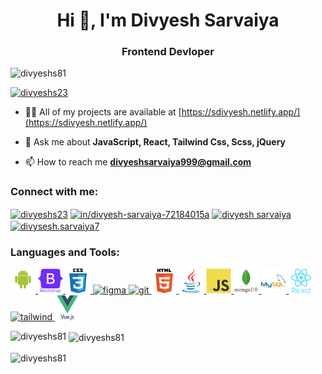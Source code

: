 <h1 align="center">Hi 👋, I'm Divyesh Sarvaiya</h1>
<h3 align="center">Frontend Devloper</h3>

<p align="left"> <img src="https://komarev.com/ghpvc/?username=divyeshs81&label=Profile%20views&color=0e75b6&style=flat" alt="divyeshs81" /> </p>

<p align="left"> <a href="https://twitter.com/divyeshs23" target="blank"><img src="https://img.shields.io/twitter/follow/divyeshs23?logo=twitter&style=for-the-badge" alt="divyeshs23" /></a> </p>

- 👨‍💻 All of my projects are available at [https://sdivyesh.netlify.app/](https://sdivyesh.netlify.app/)

- 💬 Ask me about **JavaScript, React, Tailwind Css, Scss, jQuery**

- 📫 How to reach me **divyeshsarvaiya999@gmail.com**

<h3 align="left">Connect with me:</h3>
<p align="left">
<a href="https://twitter.com/divyeshs23" target="blank"><img align="center" src="https://raw.githubusercontent.com/rahuldkjain/github-profile-readme-generator/master/src/images/icons/Social/twitter.svg" alt="divyeshs23" height="30" width="40" /></a>
<a href="https://linkedin.com/in/in/divyesh-sarvaiya-72184015a" target="blank"><img align="center" src="https://raw.githubusercontent.com/rahuldkjain/github-profile-readme-generator/master/src/images/icons/Social/linked-in-alt.svg" alt="in/divyesh-sarvaiya-72184015a" height="30" width="40" /></a>
<a href="https://fb.com/divyesh sarvaiya" target="blank"><img align="center" src="https://raw.githubusercontent.com/rahuldkjain/github-profile-readme-generator/master/src/images/icons/Social/facebook.svg" alt="divyesh sarvaiya" height="30" width="40" /></a>
<a href="https://instagram.com/divysesh.sarvaiya7" target="blank"><img align="center" src="https://raw.githubusercontent.com/rahuldkjain/github-profile-readme-generator/master/src/images/icons/Social/instagram.svg" alt="divysesh.sarvaiya7" height="30" width="40" /></a>
</p>

<h3 align="left">Languages and Tools:</h3>
<p align="left"> <a href="https://developer.android.com" target="_blank" rel="noreferrer"> <img src="https://raw.githubusercontent.com/devicons/devicon/master/icons/android/android-original-wordmark.svg" alt="android" width="40" height="40"/> </a> <a href="https://getbootstrap.com" target="_blank" rel="noreferrer"> <img src="https://raw.githubusercontent.com/devicons/devicon/master/icons/bootstrap/bootstrap-plain-wordmark.svg" alt="bootstrap" width="40" height="40"/> </a> <a href="https://www.w3schools.com/css/" target="_blank" rel="noreferrer"> <img src="https://raw.githubusercontent.com/devicons/devicon/master/icons/css3/css3-original-wordmark.svg" alt="css3" width="40" height="40"/> </a> <a href="https://www.figma.com/" target="_blank" rel="noreferrer"> <img src="https://www.vectorlogo.zone/logos/figma/figma-icon.svg" alt="figma" width="40" height="40"/> </a> <a href="https://git-scm.com/" target="_blank" rel="noreferrer"> <img src="https://www.vectorlogo.zone/logos/git-scm/git-scm-icon.svg" alt="git" width="40" height="40"/> </a> <a href="https://www.w3.org/html/" target="_blank" rel="noreferrer"> <img src="https://raw.githubusercontent.com/devicons/devicon/master/icons/html5/html5-original-wordmark.svg" alt="html5" width="40" height="40"/> </a> <a href="https://www.java.com" target="_blank" rel="noreferrer"> <img src="https://raw.githubusercontent.com/devicons/devicon/master/icons/java/java-original.svg" alt="java" width="40" height="40"/> </a> <a href="https://developer.mozilla.org/en-US/docs/Web/JavaScript" target="_blank" rel="noreferrer"> <img src="https://raw.githubusercontent.com/devicons/devicon/master/icons/javascript/javascript-original.svg" alt="javascript" width="40" height="40"/> </a> <a href="https://www.mongodb.com/" target="_blank" rel="noreferrer"> <img src="https://raw.githubusercontent.com/devicons/devicon/master/icons/mongodb/mongodb-original-wordmark.svg" alt="mongodb" width="40" height="40"/> </a> <a href="https://www.mysql.com/" target="_blank" rel="noreferrer"> <img src="https://raw.githubusercontent.com/devicons/devicon/master/icons/mysql/mysql-original-wordmark.svg" alt="mysql" width="40" height="40"/> </a> <a href="https://reactjs.org/" target="_blank" rel="noreferrer"> <img src="https://raw.githubusercontent.com/devicons/devicon/master/icons/react/react-original-wordmark.svg" alt="react" width="40" height="40"/> </a> <a href="https://tailwindcss.com/" target="_blank" rel="noreferrer"> <img src="https://www.vectorlogo.zone/logos/tailwindcss/tailwindcss-icon.svg" alt="tailwind" width="40" height="40"/> </a> <a href="https://vuejs.org/" target="_blank" rel="noreferrer"> <img src="https://raw.githubusercontent.com/devicons/devicon/master/icons/vuejs/vuejs-original-wordmark.svg" alt="vuejs" width="40" height="40"/> </a> </p>

<p><img align="left" src="https://github-readme-stats.vercel.app/api/top-langs?username=divyeshs81&show_icons=true&locale=en&layout=compact" alt="divyeshs81" /></p>

<p>&nbsp;<img align="center" src="https://github-readme-stats.vercel.app/api?username=divyeshs81&show_icons=true&locale=en" alt="divyeshs81" /></p>

<p><img align="center" src="https://github-readme-streak-stats.herokuapp.com/?user=divyeshs81&" alt="divyeshs81" /></p>
